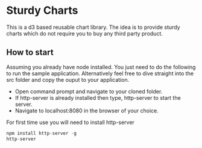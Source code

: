 # Sturdy Charts
This is a d3 based reusable chart library. The idea is to provide sturdy charts which do not require you to buy any third party product.

## How to start
Assuming you already have node installed. You just need to do the following to run the sample application. Alternatively feel free to dive straight into the src folder and copy the ouput to your application.

- Open command prompt and navigate to your cloned folder.
- If http-server is already installed then type, http-server to start the server.
- Navigate to localhost:8080 in the browser of your choice.

For first time use you will need to install http-server
```JavaScript
npm install http-server -g
http-server
```

